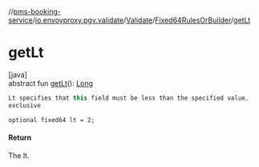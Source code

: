 //[pms-booking-service](../../../../index.md)/[io.envoyproxy.pgv.validate](../../index.md)/[Validate](../index.md)/[Fixed64RulesOrBuilder](index.md)/[getLt](get-lt.md)

# getLt

[java]\
abstract fun [getLt](get-lt.md)(): [Long](https://kotlinlang.org/api/core/kotlin-stdlib/kotlin/-long/index.html)

```kotlin
Lt specifies that this field must be less than the specified value,
exclusive

```
`optional fixed64 lt = 2;`

#### Return

The lt.
